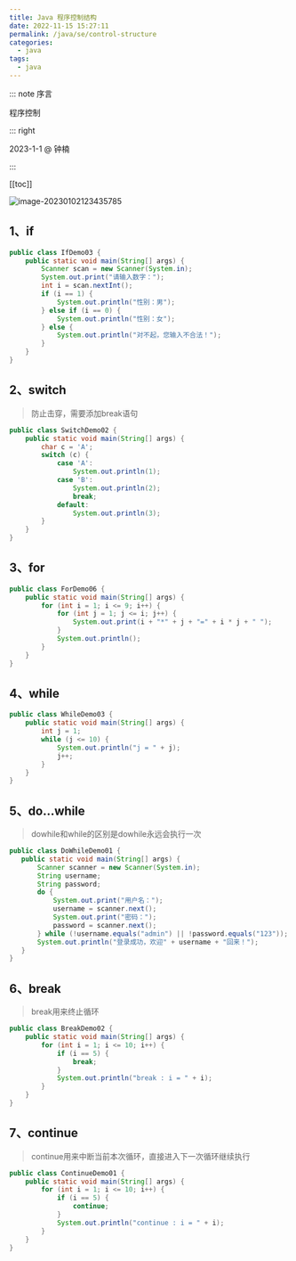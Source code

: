 ```yaml
---
title: Java 程序控制结构
date: 2022-11-15 15:27:11
permalink: /java/se/control-structure
categories:
  - java
tags:
  - java
---
```

::: note 序言

程序控制

::: right

2023-1-1 @ 钟楠

:::

[[toc]]

![image-20230102123435785](https://cdn.staticaly.com/gh/jinmunan/imgs@master/java/image-20230102123435785.png)

## 1、if

```java
public class IfDemo03 {
    public static void main(String[] args) {
        Scanner scan = new Scanner(System.in);
        System.out.print("请输入数字：");
        int i = scan.nextInt();
        if (i == 1) {
            System.out.println("性别：男");
        } else if (i == 0) {
            System.out.println("性别：女");
        } else {
            System.out.println("对不起，您输入不合法！");
        }
    }
}
```

## 2、switch

> 防止击穿，需要添加break语句

```java
public class SwitchDemo02 {
    public static void main(String[] args) {
        char c = 'A';
        switch (c) {
            case 'A':
                System.out.println(1);
            case 'B':
                System.out.println(2);
                break;
            default:
                System.out.println(3);
        }
    }
}
```

## 3、for

```java
public class ForDemo06 {
    public static void main(String[] args) {
        for (int i = 1; i <= 9; i++) {
            for (int j = 1; j <= i; j++) {
                System.out.print(i + "*" + j + "=" + i * j + " ");
            }
            System.out.println();
        }
    }
}
```

## 4、while

```java
public class WhileDemo03 {
    public static void main(String[] args) {
        int j = 1;
        while (j <= 10) {
            System.out.println("j = " + j);
            j++;
        }
    }
}
```

## 5、do...while

> dowhile和while的区别是dowhile永远会执行一次

 ```java
public class DoWhileDemo01 {
    public static void main(String[] args) {
        Scanner scanner = new Scanner(System.in);
        String username;
        String password;
        do {
            System.out.print("用户名：");
            username = scanner.next();
            System.out.print("密码：");
            password = scanner.next();
        } while (!username.equals("admin") || !password.equals("123"));
        System.out.println("登录成功，欢迎" + username + "回来！");
    }
}
 ```

## 6、break

> break用来终止循环

```java
public class BreakDemo02 {
    public static void main(String[] args) {
        for (int i = 1; i <= 10; i++) {
            if (i == 5) {
                break;
            }
            System.out.println("break : i = " + i);
        }
    }
}
```

## 7、continue

>continue用来中断当前本次循环，直接进入下一次循环继续执行

```java
public class ContinueDemo01 {
    public static void main(String[] args) {
        for (int i = 1; i <= 10; i++) {
            if (i == 5) {
                continue;
            }
            System.out.println("continue : i = " + i);
        }
    }
}
```

